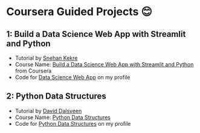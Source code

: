 # Coursera Guided Projects 😊

## 1: Build a Data Science Web App with Streamlit and Python 
- Tutorial by [Snehan Kekre](https://www.coursera.org/instructor/snehan-kekre)
- Course Name: [Build a Data Science Web App with Streamlit and Python](https://www.coursera.org/projects/data-science-streamlit-python) from Coursera
- Code for [Data Science Web App](data-science-web-app/app.py) on my profile

## 2: Python Data Structures
- Tutorial by [David Dalsveen](https://www.coursera.org/instructor/davedalsveen)
- Course Name: [Python Data Structures](https://www.coursera.org/projects/python-data-structures) 
- Code for [Python Data Structures](https://github.com/viollysa/coursera-guided-projects/blob/main/python-data-structures/quiz.py) on my profile
